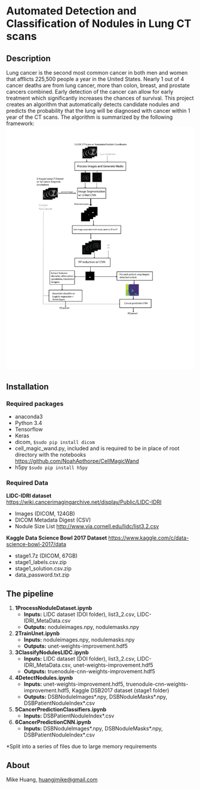 # Automated Detection and Classification of Nodules in Lung CT scans
## Description
Lung cancer is the second most common cancer in both men and women that afflicts 225,500 people a year in the United States. Nearly 1 out of 4 cancer deaths are from lung cancer, more than colon, breast, and prostate cancers combined. Early detection of the cancer can allow for early treatment which significantly increases the chances of survival. 
This project creates an algorithm that automatically detects candidate nodules and predicts the probability that the lung will be diagnosed with cancer within 1 year of the CT scans.
The algorithm is summarized by the following framework:
![Lung nodule detection and classification](framework.gif)

## Installation
### Required packages
* anaconda3
* Python 3.4
* Tensorflow
* Keras
* dicom, `$sudo pip install dicom`
* cell_magic_wand.py, included and is required to be in place of root directory with the notebooks https://github.com/NoahApthorpe/CellMagicWand
* h5py `$sudo pip install h5py`

### Required Data
**LIDC-IDRI dataset**
https://wiki.cancerimagingarchive.net/display/Public/LIDC-IDRI
* Images (DICOM, 124GB)
* DICOM Metadata Digest (CSV)
* Nodule Size List http://www.via.cornell.edu/lidc/list3.2.csv

**Kaggle Data Science Bowl 2017 Dataset** https://www.kaggle.com/c/data-science-bowl-2017/data
* stage1.7z (DICOM, 67GB)
* stage1_labels.csv.zip
* stage1_solution.csv.zip
* data_password.txt.zip

## The pipeline
1.	**1ProcessNoduleDataset.ipynb**
    * **Inputs:** LIDC dataset (DOI folder), list3_2.csv, LIDC-IDRI_MetaData.csv
	* **Outputs:** noduleimages.npy, nodulemasks.npy
2.	**2TrainUnet.ipynb**
	* **Inputs:** noduleimages.npy, nodulemasks.npy
	* **Outputs:** unet-weights-improvement.hdf5
3.	**3ClassifyNodulesLIDC.ipynb**
	* **Inputs:** LIDC dataset (DOI folder), list3_2.csv, LIDC-IDRI_MetaData.csv, unet-weights-improvement.hdf5
	* **Outputs:** truenodule-cnn-weights-improvement.hdf5
4.	**4DetectNodules.ipynb**
	* **Inputs:** unet-weights-improvement.hdf5, truenodule-cnn-weights-improvement.hdf5, Kaggle DSB2017 dataset (stage1 folder)
	* **Outputs:** DSBNoduleImages\*.npy, DSBNoduleMasks\*.npy, DSBPatientNoduleIndex\*.csv 
5.	**5CancerPredictionClassifiers.ipynb**
	* **Inputs:** DSBPatientNoduleIndex*.csv
6.	**6CancerPredictionCNN.ipynb**
	* **Inputs:** DSBNoduleImages*.npy, DSBNoduleMasks*.npy, DSBPatientNoduleIndex*.csv

\*Split into a series of files due to large memory requirements


## About

Mike Huang, huangjmike@gmail.com